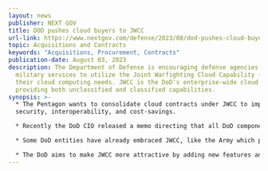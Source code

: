 ```yaml
---
layout: news
publisher: NEXT GOV
title: DOD pushes cloud buyers to JWCC
url-link: https://www.nextgov.com/defense/2023/08/dod-pushes-cloud-buyers-jwcc/389101/
topic: Acquisitions and Contracts
keywords: "Acquisitions, Procurement, Contracts"
publication-date: August 03, 2023
description: The Department of Defense is encouraging defense agencies and
  military services to utilize the Joint Warfighting Cloud Capability (JWCC) for
  their cloud computing needs. JWCC is the DoD's enterprise-wide cloud program
  providing both unclassified and classified capabilities.
synopsis: >-
  * The Pentagon wants to consolidate cloud contracts under JWCC to improve
  security, interoperability, and cost-savings.

  * Recently the DoD CIO released a memo directing that all DoD components moving applications to the cloud must first consider JWCC rather than procuring their own cloud services. 

  * Some DoD entities have already embraced JWCC, like the Army which plans to migrate many applications. However, others like the Air Force have been more hesitant to use the mandated cloud solution over commercial options.

  * The DoD aims to make JWCC more attractive by adding new features and services tailored for defense users.
---
```

